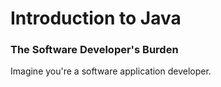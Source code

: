 # Introduction to Java
### The Software Developer's Burden
Imagine you're a software application developer.
